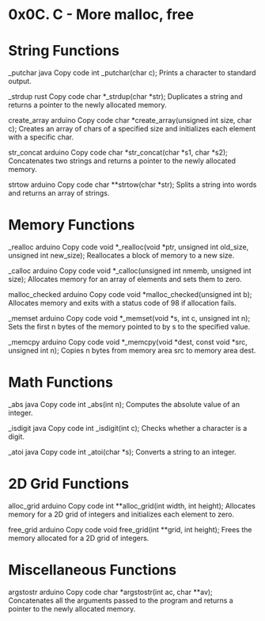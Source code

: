 <h1>0x0C. C - More malloc, free </h1>

# String Functions
_putchar
java
Copy code
int _putchar(char c);
Prints a character to standard output.

_strdup
rust
Copy code
char *_strdup(char *str);
Duplicates a string and returns a pointer to the newly allocated memory.

create_array
arduino
Copy code
char *create_array(unsigned int size, char c);
Creates an array of chars of a specified size and initializes each element with a specific char.

str_concat
arduino
Copy code
char *str_concat(char *s1, char *s2);
Concatenates two strings and returns a pointer to the newly allocated memory.

strtow
arduino
Copy code
char **strtow(char *str);
Splits a string into words and returns an array of strings.

# Memory Functions
_realloc
arduino
Copy code
void *_realloc(void *ptr, unsigned int old_size, unsigned int new_size);
Reallocates a block of memory to a new size.

_calloc
arduino
Copy code
void *_calloc(unsigned int nmemb, unsigned int size);
Allocates memory for an array of elements and sets them to zero.

malloc_checked
arduino
Copy code
void *malloc_checked(unsigned int b);
Allocates memory and exits with a status code of 98 if allocation fails.

_memset
arduino
Copy code
void *_memset(void *s, int c, unsigned int n);
Sets the first n bytes of the memory pointed to by s to the specified value.

_memcpy
arduino
Copy code
void *_memcpy(void *dest, const void *src, unsigned int n);
Copies n bytes from memory area src to memory area dest.

# Math Functions
_abs
java
Copy code
int _abs(int n);
Computes the absolute value of an integer.

_isdigit
java
Copy code
int _isdigit(int c);
Checks whether a character is a digit.

_atoi
java
Copy code
int _atoi(char *s);
Converts a string to an integer.

# 2D Grid Functions
alloc_grid
arduino
Copy code
int **alloc_grid(int width, int height);
Allocates memory for a 2D grid of integers and initializes each element to zero.

free_grid
arduino
Copy code
void free_grid(int **grid, int height);
Frees the memory allocated for a 2D grid of integers.

# Miscellaneous Functions
argstostr
arduino
Copy code
char *argstostr(int ac, char **av);
Concatenates all the arguments passed to the program and returns a pointer to the newly allocated memory.
